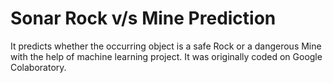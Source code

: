 # Sonar Rock v/s Mine Prediction

It predicts whether the occurring object is a safe Rock or a dangerous Mine with the help of machine learning project. It was originally coded on Google Colaboratory. 
